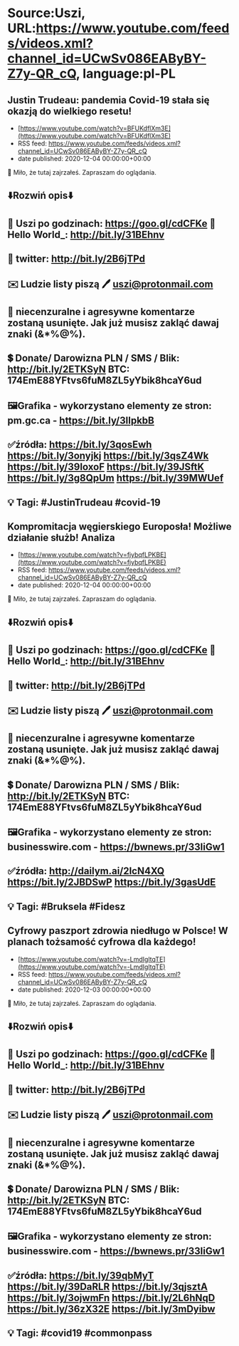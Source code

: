 # Source:Uszi, URL:https://www.youtube.com/feeds/videos.xml?channel_id=UCwSv086EAByBY-Z7y-QR_cQ, language:pl-PL

## Justin Trudeau: pandemia Covid-19 stała się okazją do wielkiego resetu!
 - [https://www.youtube.com/watch?v=BFUKdflXm3E](https://www.youtube.com/watch?v=BFUKdflXm3E)
 - RSS feed: https://www.youtube.com/feeds/videos.xml?channel_id=UCwSv086EAByBY-Z7y-QR_cQ
 - date published: 2020-12-04 00:00:00+00:00

🤪 Miło, że tutaj zajrzałeś.  Zapraszam do oglądania.

⬇️Rozwiń opis⬇️
------------------------------------------------------------
👀 Uszi po godzinach: https://goo.gl/cdCFKe
👀 Hello World_: http://bit.ly/31BEhnv
------------------------------------------------------------
👀 twitter: http://bit.ly/2B6jTPd
------------------------------------------------------------
✉️ Ludzie listy piszą 
🖊️ uszi@protonmail.com
------------------------------------------------------------
👺 niecenzuralne i agresywne komentarze zostaną usunięte.  Jak już musisz zakląć dawaj znaki (&*%@%).
------------------------------------------------------------
💲 Donate/ Darowizna
PLN / SMS / Blik: http://bit.ly/2ETKSyN
BTC: 174EmE88YFtvs6fuM8ZL5yYbik8hcaY6ud
---------------------------------------------------------------
🖼Grafika - wykorzystano elementy ze stron: 
pm.gc.ca - https://bit.ly/3lIpkbB
---------------------------------------------------------------
✅źródła:
https://bit.ly/3qosEwh
https://bit.ly/3onyjkj
https://bit.ly/3qsZ4Wk
https://bit.ly/39IoxoF
https://bit.ly/39JSftK
https://bit.ly/3g8QpUm
https://bit.ly/39MWUef
-------------------------------------------------------------
💡 Tagi: #JustinTrudeau #covid-19
--------------------------------------------------------------

## Kompromitacja węgierskiego Europosła! Możliwe działanie służb! Analiza
 - [https://www.youtube.com/watch?v=fjybqfLPKBE](https://www.youtube.com/watch?v=fjybqfLPKBE)
 - RSS feed: https://www.youtube.com/feeds/videos.xml?channel_id=UCwSv086EAByBY-Z7y-QR_cQ
 - date published: 2020-12-04 00:00:00+00:00

🤪 Miło, że tutaj zajrzałeś.  Zapraszam do oglądania.

⬇️Rozwiń opis⬇️
------------------------------------------------------------
👀 Uszi po godzinach: https://goo.gl/cdCFKe
👀 Hello World_: http://bit.ly/31BEhnv
------------------------------------------------------------
👀 twitter: http://bit.ly/2B6jTPd
------------------------------------------------------------
✉️ Ludzie listy piszą 
🖊️ uszi@protonmail.com
------------------------------------------------------------
👺 niecenzuralne i agresywne komentarze zostaną usunięte.  Jak już musisz zakląć dawaj znaki (&*%@%).
------------------------------------------------------------
💲 Donate/ Darowizna
PLN / SMS / Blik: http://bit.ly/2ETKSyN
BTC: 174EmE88YFtvs6fuM8ZL5yYbik8hcaY6ud
---------------------------------------------------------------
🖼Grafika - wykorzystano elementy ze stron: 
businesswire.com - https://bwnews.pr/33IiGw1
---------------------------------------------------------------
✅źródła:
http://dailym.ai/2IcN4XQ
https://bit.ly/2JBDSwP
https://bit.ly/3gasUdE
-------------------------------------------------------------
💡 Tagi: #Bruksela #Fidesz
--------------------------------------------------------------

## Cyfrowy paszport zdrowia niedługo w Polsce! W planach tożsamość cyfrowa dla każdego!
 - [https://www.youtube.com/watch?v=-LmdIgltqTE](https://www.youtube.com/watch?v=-LmdIgltqTE)
 - RSS feed: https://www.youtube.com/feeds/videos.xml?channel_id=UCwSv086EAByBY-Z7y-QR_cQ
 - date published: 2020-12-03 00:00:00+00:00

🤪 Miło, że tutaj zajrzałeś.  Zapraszam do oglądania.

⬇️Rozwiń opis⬇️
------------------------------------------------------------
👀 Uszi po godzinach: https://goo.gl/cdCFKe
👀 Hello World_: http://bit.ly/31BEhnv
------------------------------------------------------------
👀 twitter: http://bit.ly/2B6jTPd
------------------------------------------------------------
✉️ Ludzie listy piszą 
🖊️ uszi@protonmail.com
------------------------------------------------------------
👺 niecenzuralne i agresywne komentarze zostaną usunięte.  Jak już musisz zakląć dawaj znaki (&*%@%).
------------------------------------------------------------
💲 Donate/ Darowizna
PLN / SMS / Blik: http://bit.ly/2ETKSyN
BTC: 174EmE88YFtvs6fuM8ZL5yYbik8hcaY6ud
---------------------------------------------------------------
🖼Grafika - wykorzystano elementy ze stron: 
businesswire.com - https://bwnews.pr/33IiGw1
---------------------------------------------------------------
✅źródła:
https://bit.ly/39qbMyT
https://bit.ly/39DaRLR
https://bit.ly/3qjsztA
https://bit.ly/3ojwmFn
https://bit.ly/2L6hNqD
https://bit.ly/36zX32E
https://bit.ly/3mDyibw
-------------------------------------------------------------
💡 Tagi: #covid19 #commonpass
--------------------------------------------------------------

